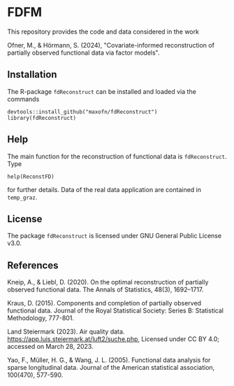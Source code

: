 # FDFM

This repository provides the code and data considered in the work

Ofner, M., & Hörmann, S. (2024), "Covariate-informed reconstruction of partially observed functional data via factor models".

## Installation

The R-package `fdReconstruct` can be installed and loaded via the commands

```
devtools::install_github("maxofn/fdReconstruct")
library(fdReconstruct)
```

## Help

The main function for the reconstruction of functional data is `fdReconstruct`. Type

```
help(ReconstFD)
```

for further details. Data of the real data application are contained in `temp_graz`.

## License

The package `fdReconstruct` is licensed under GNU General Public License v3.0.

## References

Kneip, A., & Liebl, D. (2020). On the optimal reconstruction of partially observed functional data. The Annals of Statistics, 48(3), 1692–1717.

Kraus, D. (2015). Components and completion of partially observed functional data. Journal of the Royal Statistical Society: Series B: Statistical Methodology, 777-801.

Land Steiermark (2023). Air quality data. https://app.luis.steiermark.at/luft2/suche.php, Licensed under CC BY 4.0; accessed on March 28, 2023.

Yao, F., Müller, H. G., & Wang, J. L. (2005). Functional data analysis for sparse longitudinal data. Journal of the American statistical association, 100(470), 577-590.
